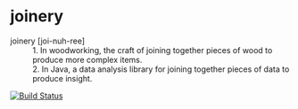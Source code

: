 joinery
=======

<dl>
  <dt>joinery [joi-nuh-ree]</dt>
  <dd>
    1. In woodworking, the craft of joining together
    pieces of wood to produce more complex items.
  </dd>
  <dd>
    2. In Java, a data analysis library for joining together
    pieces of data to produce insight.
  </dd>
</dl>

[![Build Status](https://travis-ci.org/cardillo/joinery.svg?branch=master)](https://travis-ci.org/cardillo/joinery)
